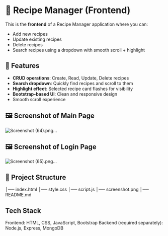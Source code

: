 # 🍲 Recipe Manager (Frontend)

This is the **frontend** of a Recipe Manager application where you can:
- Add new recipes
- Update existing recipes
- Delete recipes
- Search recipes using a dropdown with smooth scroll + highlight
  
## 🚀 Features
- **CRUD operations**: Create, Read, Update, Delete recipes
- **Search dropdown**: Quickly find recipes and scroll to them
- **Highlight effect**: Selected recipe card flashes for visibility
- **Bootstrap-based UI**: Clean and responsive design
- Smooth scroll experience

## 🖼️ Screenshot of Main Page
![Screenshot (64).png…]()

## 🖼️ Screenshot of Login Page
![Screenshot (65).png…]()

## 📂 Project Structure
│── index.html
│── style.css
│── script.js
│── screenshot.png 
│── README.md

## Tech Stack
Frontend: HTML, CSS, JavaScript, Bootstrap
Backend (required separately): Node.js, Express, MongoDB
